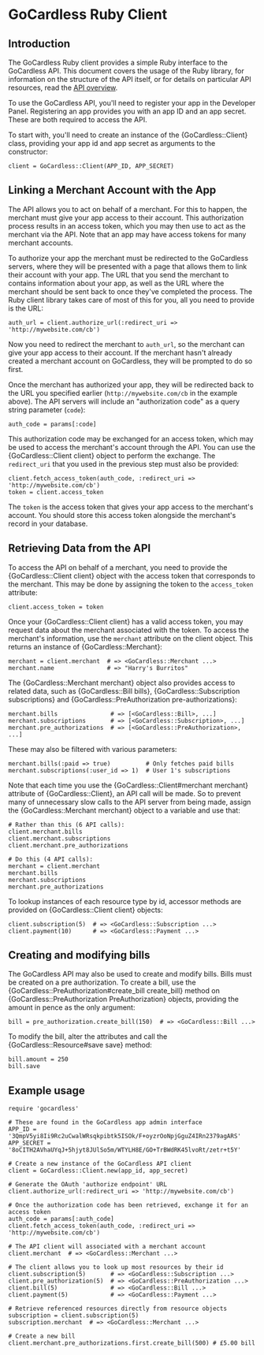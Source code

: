 
# GoCardless Ruby Client


## Introduction

The GoCardless Ruby client provides a simple Ruby interface to the GoCardless
API. This document covers the usage of the Ruby library, for information on the
structure of the API itself, or for details on particular API resources, read
the [API overview](../).


To use the GoCardless API, you'll need to register your app in the Developer
Panel. Registering an app provides you with an app ID and an app secret. These
are both required to access the API.

To start with, you'll need to create an instance of the {GoCardless::Client}
class, providing your app id and app secret as arguments to the constructor:

    client = GoCardless::Client(APP_ID, APP_SECRET)


## Linking a Merchant Account with the App

The API allows you to act on behalf of a merchant. For this to happen, the
merchant must give your app access to their account. This authorization process
results in an access token, which you may then use to act as the merchant via
the API. Note that an app may have access tokens for many merchant accounts.

To authorize your app the merchant must be redirected to the GoCardless
servers, where they will be presented with a page that allows them to link
their account with your app. The URL that you send the merchant to contains
information about your app, as well as the URL where the merchant should be
sent back to once they've completed the process. The Ruby client library takes
care of most of this for you, all you need to provide is the URL:

    auth_url = client.authorize_url(:redirect_uri => 'http://mywebsite.com/cb')

Now you need to redirect the merchant to `auth_url`, so the merchant can give
your app access to their account. If the merchant hasn't already created a
merchant account on GoCardless, they will be prompted to do so first.

Once the merchant has authorized your app, they will be redirected back to the
URL you specified earlier (`http://mywebsite.com/cb` in the example above). The
API servers will include an "authorization code" as a query string parameter
(`code`):

    auth_code = params[:code]

This authorization code may be exchanged for an access token, which may be used
to access the merchant's account through the API. You can use the
{GoCardless::Client client} object to perform the exchange. The `redirect_uri`
that you used in the previous step must also be provided:

    client.fetch_access_token(auth_code, :redirect_uri => 'http://mywebsite.com/cb')
    token = client.access_token

The `token` is the access token that gives your app access to the merchant's
account. You should store this access token alongside the merchant's record in
your database.


## Retrieving Data from the API

To access the API on behalf of a merchant, you need to provide the
{GoCardless::Client client} object with the access token that corresponds to
the merchant. This may be done by assigning the token to the `access_token`
attribute:

    client.access_token = token

Once your {GoCardless::Client client} has a valid access token, you may request
data about the merchant associated with the token. To access the merchant's
information, use the `merchant` attribute on the client object. This returns an
instance of {GoCardless::Merchant}:

    merchant = client.merchant  # => <GoCardless::Merchant ...>
    merchant.name               # => "Harry's Burritos"

The {GoCardless::Merchant merchant} object also provides access to related
data, such as {GoCardless::Bill bills}, {GoCardless::Subscription
subscriptions} and {GoCardless::PreAuthorization pre-authorizations}:

    merchant.bills               # => [<GoCardless::Bill>, ...]
    merchant.subscriptions       # => [<GoCardless::Subscription>, ...]
    merchant.pre_authorizations  # => [<GoCardless::PreAuthorization>, ...]

These may also be filtered with various parameters:

    merchant.bills(:paid => true)          # Only fetches paid bills
    merchant.subscriptions(:user_id => 1)  # User 1's subscriptions

Note that each time you use the {GoCardless::Client#merchant merchant}
attribute of {GoCardless::Client}, an API call will be made. So to prevent many
of unnecessary slow calls to the API server from being made, assign the
{GoCardless::Merchant merchant} object to a variable and use that:

    # Rather than this (6 API calls):
    client.merchant.bills
    client.merchant.subscriptions
    client.merchant.pre_authorizations

    # Do this (4 API calls):
    merchant = client.merchant
    merchant.bills
    merchant.subscriptions
    merchant.pre_authorizations

To lookup instances of each resource type by id, accessor methods are provided
on {GoCardless::Client client} objects:

    client.subscription(5)  # => <GoCardless::Subscription ...>
    client.payment(10)      # => <GoCardless::Payment ...>


## Creating and modifying bills

The GoCardless API may also be used to create and modify bills. Bills must be
created on a pre authorization. To create a bill, use the
{GoCardless::PreAuthorization#create_bill create\_bill} method on
{GoCardless::PreAuthorization PreAuthorization} objects, providing the amount
in pence as the only argument:

    bill = pre_authorization.create_bill(150)  # => <GoCardless::Bill ...>

To modify the bill, alter the attributes and call the
{GoCardless::Resource#save save} method:

    bill.amount = 250
    bill.save


## Example usage
    require 'gocardless'

    # These are found in the GoCardless app admin interface
    APP_ID = '3QmpV5yi8Ii9Rc2uCwalWRsqkpibtk5ISOk/F+oyzrOoNpjGguZ4IRn2379agARS'
    APP_SECRET = '8oCITH2AVhaUYqJ+5hjyt8JUlSo5m/WTYLH8E/GO+TrBWdRK45lvoRt/zetr+t5Y'

    # Create a new instance of the GoCardless API client
    client = GoCardless::Client.new(app_id, app_secret)

    # Generate the OAuth 'authorize endpoint' URL
    client.authorize_url(:redirect_uri => 'http://mywebsite.com/cb')

    # Once the authorization code has been retrieved, exchange it for an access token
    auth_code = params[:auth_code]
    client.fetch_access_token(auth_code, :redirect_uri => 'http://mywebsite.com/cb')

    # The API client will associated with a merchant account
    client.merchant  # => <GoCardless::Merchant ...>

    # The client allows you to look up most resources by their id
    client.subscription(5)       # => <GoCardless::Subscription ...>
    client.pre_authorization(5)  # => <GoCardless::PreAuthorization ...>
    client.bill(5)               # => <GoCardless::Bill ...>
    client.payment(5)            # => <GoCardless::Payment ...>

    # Retrieve referenced resources directly from resource objects
    subscription = client.subscription(5)
    subscription.merchant  # => <GoCardless::Merchant ...>

    # Create a new bill
    client.merchant.pre_authorizations.first.create_bill(500) # £5.00 bill
